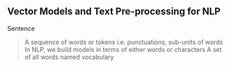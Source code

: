 ## Vector Models and Text Pre-processing for NLP

Sentence 
> A sequence of words or tokens i.e. punctuations, sub-units of words
> In NLP, we build models in terms of either words or characters
> A set of all words named vocabulary
